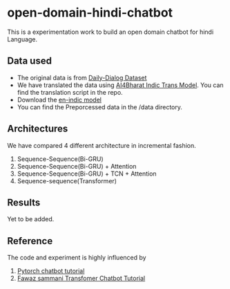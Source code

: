 # open-domain-hindi-chatbot
This is a experimentation work to build an open domain chatbot for hindi Language.

## Data used
- The original data is from  [Daily-Dialog Dataset](https://aclanthology.org/I17-1099/)
- We have translated the data using [AI4Bharat Indic Trans Model](https://ai4bharat.org/indic-trans). You can find the translation script in the repo.
- Download the [en-indic model](https://drive.google.com/file/d/1r0dC2V4QxRH1Fd9KPvv6lREzJuvMlOQl/view?usp=sharing)
- You can find the Preporcessed data in the /data directory.


## Architectures
We have compared 4 different architecture in incremental fashion.
1. Sequence-Sequence(Bi-GRU)
2. Sequence-Sequence(Bi-GRU) + Attention
3. Sequence-Sequence(Bi-GRU) + TCN + Attention
4. Sequence-sequence(Transformer)

## Results
Yet to be added.

## Reference 
The code and experiment is highly influenced by
1. [Pytorch chatbot tutorial](https://pytorch.org/tutorials/beginner/chatbot_tutorial.html)
2. [Fawaz sammani Transfomer Chatbot Tutorial](https://github.com/fawazsammani/chatbot-transformer)


